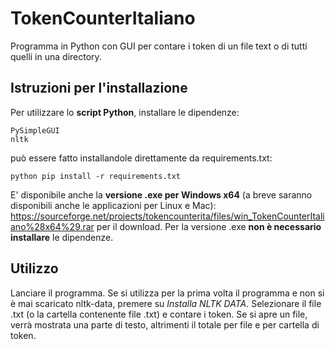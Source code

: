 # TokenCounterItaliano
Programma in Python con GUI per contare i token di un file text o di tutti quelli in una directory.

## Istruzioni per l'installazione
Per utilizzare lo **script Python**, installare le dipendenze:
```
PySimpleGUI
nltk
```
può essere fatto installandole direttamente da requirements.txt:

```
python pip install -r requirements.txt
```

E' disponibile anche la **versione .exe per Windows x64** (a breve saranno disponibili anche le applicazioni per Linux e Mac):
https://sourceforge.net/projects/tokencounterita/files/win_TokenCounterItaliano%28x64%29.rar per il download.
Per la versione .exe **non è necessario installare** le dipendenze.

## Utilizzo
Lanciare il programma. Se si utilizza per la prima volta il programma e non si è mai scaricato nltk-data, premere su _Installa NLTK DATA_.
Selezionare il file .txt (o la cartella contenente file .txt) e contare i token. Se si apre un file, verrà mostrata una parte di testo, 
altrimenti il totale per file e per cartella di token.
